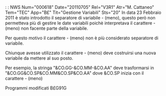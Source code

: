  :  : NWS Num="000618" Date="20110705" Rel="V3R1" Atr="M. Cattaneo" Tem="TEC" App="B£" Tit="Gestione Variabili" Sts="20"
In data 23 Febbraio 2011 è stato introdotto il separatore di variabile - (meno), questo però non permetteva più di gestire le date variabili poichè interpretava il carattere - (meno) non facente parte della variabile.

Per questo motivo il carattere - (meno) non è più considerato separatore di variabile.

Chiunque avesse utilizzato il carattere - (meno) deve costruirsi una nuova variabile da mettere al suo posto.

Per esempio, la stringa
"&CO.GG-&CO.MM-&CO.AA"
deve trasformarsi in
"&CO.GG&CO.SP&CO.MM&CO.SP&CO.AA"
dove &CO.SP inizia con il carattere - (meno)

Programmi modificati
B£G91G
